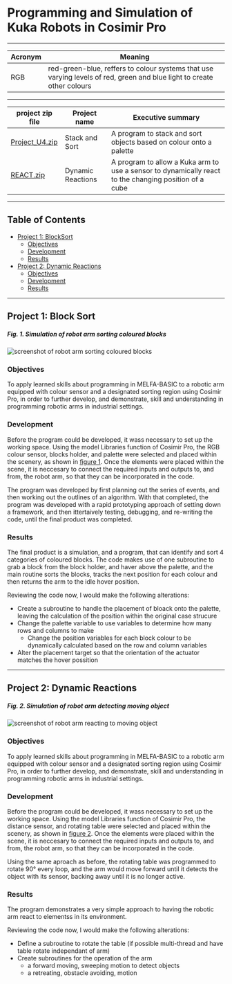 # Programming and Simulation of Kuka Robots in Cosimir Pro
****
Acronym | Meaning
---|---
RGB | red-green-blue, reffers to colour systems that use varying levels of red, green and blue light to create other colours
****
project zip file| Project name | Executive summary
---|---|---
[Project_U4.zip][p-u4] | Stack and Sort | A program to stack and sort objects based on colour onto a palette 
[REACT.zip][react] | Dynamic Reactions | A program to allow a Kuka arm to use a sensor to dynamically react to the changing position of a cube
****
## Table of Contents
- [Project 1: BlockSort][proj-1]
  - [Objectives][P1-obj]
  - [Development][P1-Dev]
  - [Results][P1-res]
- [Project 2: Dynamic Reactions][proj-2]
  - [Objectives][P2-obj]
  - [Development][P2-dev]
  - [Results][P2-res]
****
## Project 1: Block Sort
##### Fig. 1.  Simulation of robot arm sorting coloured blocks
![screenshot of robot arm sorting coloured blocks][sort-sc]

### Objectives
To apply learned skills about programming in MELFA-BASIC to a robotic arm equipped with colour sensor and a designated sorting region using Cosimir Pro, in order to further develop, and demonstrate, skill and understanding in programming robotic arms in industrial settings.

### Development
Before the program could be developed, it wass necessary to set up the working space. Using the model Libraries function of Cosimir Pro, the RGB colour sensor, blocks holder, and palette were selected and placed within the scenery, as shown in [figure 1][fig-1]. Once the elements were placed within the scene, it is neccesary to connect the required inputs and outputs to, and from, the robot arm, so that they can be incorporated in the code.

The program was developed by first planning out the series of events, and then working out the outlines of an algorithm. With that completed, the program was developed with a rapid prototyping approach of setting down a framework, and then ittertaively testing, debugging, and re-writing the code, until the final product was completed.

### Results
The final product is a simulation, and a program, that can identify and sort 4 categories of coloured blocks. The code makes use of one subroutine to grab a block from the block holder, and haver above the palette, and the main routine sorts the blocks, tracks the next position for each colour and then returns the arm to the idle hover position.

Reviewing the code now, I would make the following alterations:
- Create a subroutine to handle the placement of bloack onto the palette, leaving the calculation of the position within the original case strucure
- Change the palette variable to use variables to determine how many rows and columns to make
  - Change the position variables for each block colour to be dynamically calculated based on the row and column variables
- Alter the placement target so that the orientation of the actuator matches the hover possition

****
## Project 2: Dynamic Reactions
##### Fig. 2.  Simulation of robot arm detecting moving object
![screenshot of robot arm reacting to moving object][react-sc]


### Objectives
To apply learned skills about programming in MELFA-BASIC to a robotic arm equipped with colour sensor and a designated sorting region using Cosimir Pro, in order to further develop, and demonstrate, skill and understanding in programming robotic arms in industrial settings.

### Development
Before the program could be developed, it wass necessary to set up the working space. Using the model Libraries function of Cosimir Pro, the distance sensor, and rotating table were selected and placed within the scenery, as shown in [figure 2][fig-2]. Once the elements were placed within the scene, it is neccesary to connect the required inputs and outputs to, and from, the robot arm, so that they can be incorporated in the code.

Using the same aproach as before, the rotating table was programmed to rotate 90° every loop, and the arm would move forward until it detects the object with its sensor, backing away until it is no longer active. 

### Results
The program demonstrates a very simple approach to having the robotic arm react to elementss in its environment.

Reviewing the code now, I would make the following alterations:
- Define a subroutine to rotate the table (if possible multi-thread and have table rotate independant of arm)
- Create subroutines for the operation of the arm
  - a forward moving, sweeping motion to detect objects
  - a retreating, obstacle avoiding, motion

<!--- Footnotes --->
[^1]: The source code was built with [this guide][1] as reference
<!--- Refs --->
[1]: https://www.slideshare.net/ruben_loredo/programacion-melfa-iv
<!--- figures and image sources --->
[fig-1]: #fig-1--screenshot-of-program-simulation
[sort-sc]: https://github.com/ReedOcean-RainCity/my-WIP-portfolio/assets/135147457/18ce8692-669e-494c-81b8-03f48109614c
[fig-2]: #fig-2--simulation-of-robot-arm-detecting-moving-object
[react-sc]: https://github.com/ReedOcean-RainCity/my-WIP-portfolio/assets/135147457/64afa54f-1b93-4658-9e15-75f3124171a3
<!--- File Paths --->
[p-u4]: https://github.com/ReedOcean-RainCity/my-WIP-portfolio/blob/c56d572d72d2be7890daec2abd9e4d288f0bba3e/Cosimir%20pro%20Simulations/Project_U4.zip
[react]: https://github.com/ReedOcean-RainCity/my-WIP-portfolio/blob/c56d572d72d2be7890daec2abd9e4d288f0bba3e/Cosimir%20pro%20Simulations/REACT.zip
<!--- Projects --->
<!--- 1 --->
[proj-1]: #project-1-block-sort
[P1-obj]: #objectives
[P1-dev]: #development
[P1-res]: #results
<!--- 2 --->
[proj-2]: #project-2-dynamic-reactions
[P2-obj]: #objectives-1
[P2-dev]: #development-1
[P2-res]: #results-1
